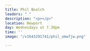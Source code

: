 ```yaml
---
title: Phil Boalch
leaders: " "
description: "<p></p>"
location: Newport
day: Wednesdays at 7.30pm
time: ''
image: "/v1643291741/phil_omwfjw.png"

---
```

